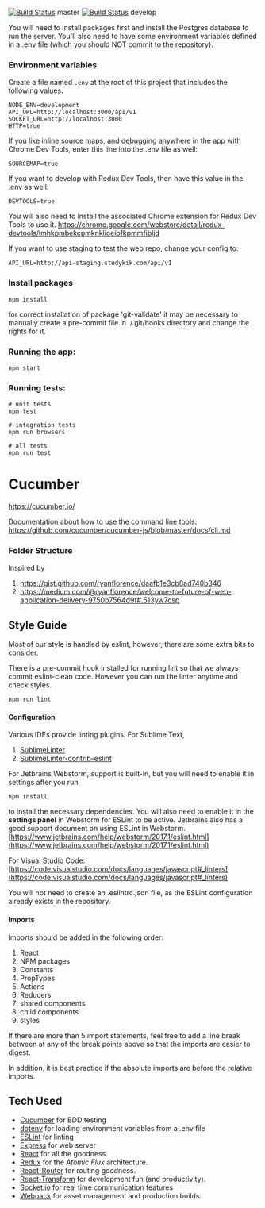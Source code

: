 [![Build Status](https://travis-ci.com/studykik/web.svg?token=ep486uxesfywHQ7s7j7H&branch=master)](https://travis-ci.com/studykik/web) master
[![Build Status](https://travis-ci.com/studykik/web.svg?token=ep486uxesfywHQ7s7j7H&branch=develop)](https://travis-ci.com/studykik/web) develop

You will need to install packages first and install the Postgres database to run the server. You'll also need to have some environment variables defined in a .env file (which you should NOT commit to the repository).

### Environment variables
Create a file named `.env` at the root of this project that includes the following values:
```
NODE_ENV=development
API_URL=http://localhost:3000/api/v1
SOCKET_URL=http://localhost:3000
HTTP=true
```
If you like inline source maps, and debugging anywhere in the app with Chrome Dev Tools, enter this line into the .env file as well:
```
SOURCEMAP=true
```

If you want to develop with Redux Dev Tools, then have this value in the .env as well:
```
DEVTOOLS=true
```
You will also need to install the associated Chrome extension for Redux Dev Tools to use it.
https://chrome.google.com/webstore/detail/redux-devtools/lmhkpmbekcpmknklioeibfkpmmfibljd

If you want to use staging to test the web repo, change your config to:
```
API_URL=http://api-staging.studykik.com/api/v1
```

### Install packages
```
npm install
```
for correct installation of package 'git-validate' it may be necessary
to manually create a pre-commit file in ./.git/hooks directory and change
the rights for it.

### Running the app:
```
npm start
```

### Running tests:
```
# unit tests
npm test

# integration tests
npm run browsers

# all tests
npm run test
```

# Cucumber
https://cucumber.io/

Documentation about how to use the command line tools:
https://github.com/cucumber/cucumber-js/blob/master/docs/cli.md

### Folder Structure
Inspired by

1. https://gist.github.com/ryanflorence/daafb1e3cb8ad740b346
1. https://medium.com/@ryanflorence/welcome-to-future-of-web-application-delivery-9750b7564d9f#.513yw7csp

## Style Guide

Most of our style is handled by eslint, however, there are some extra bits to consider.

There is a pre-commit hook installed for running lint so that we always commit eslint-clean code.
However you can run the linter anytime and check styles.
```
npm run lint
```

#### Configuration
Various IDEs provide linting plugins. For Sublime Text,

1. [SublimeLinter](http://www.sublimelinter.com/en/latest/)
1. [SublimeLinter-contrib-eslint](https://github.com/roadhump/SublimeLinter-eslint)

For Jetbrains Webstorm, support is built-in, but you will need to enable it in settings after you run
```
npm install
```
to install the necessary dependencies. You will also need to enable it in the **settings panel** in Webstorm for ESLint to be active. Jetbrains also has a good support document on using ESLint in Webstorm.
[https://www.jetbrains.com/help/webstorm/2017.1/eslint.html](https://www.jetbrains.com/help/webstorm/2017.1/eslint.html)

For Visual Studio Code: 
[https://code.visualstudio.com/docs/languages/javascript#_linters](https://code.visualstudio.com/docs/languages/javascript#_linters)

You will not need to create an .eslintrc.json file, as the ESLint configuration already exists in the repository.

#### Imports
Imports should be added in the following order:

1. React
1. NPM packages
1. Constants
1. PropTypes
1. Actions
1. Reducers
1. shared components
1. child components
1. styles

If there are more than 5 import statements, feel free to add a line break between at any of the break points above so that the imports are easier to digest.

In addition, it is best practice if the absolute imports are before the relative imports.

## Tech Used

- [Cucumber](https://cucumber.io/) for BDD testing
- [dotenv](https://github.com/bkeepers/dotenv) for loading environment variables from a .env file
- [ESLint](http://eslint.org/) for linting
- [Express](http://expressjs.com/) for web server
- [React](https://github.com/facebook/react) for all the goodness.
- [Redux](https://github.com/gaearon/redux) for the _Atomic Flux_ architecture.
- [React-Router](https://github.com/rackt/react-router) for routing goodness.
- [React-Transform](https://github.com/gaearon/babel-plugin-react-transform) for development fun (and productivity).
- [Socket.io](http://socket.io/) for real time communication features
- [Webpack](https://github.com/webpack/webpack) for asset management and production builds.